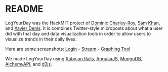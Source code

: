# README

LogYourDay was the HackMIT project of [Dominic Charley-Roy](https://github.com/jokeofweek), [Sam Khan](https://github.com/sammyKhan), and [Xavier Denis](https://github.com/xldenis). It is combines Twitter-style microposts about what a user did with that day and data visualization tools in order to allow users to visualize trends in their daily lives.

Here are some screenshots:
[Login](http://imgur.com/k55RtZ3) - [Stream](http://imgur.com/cSlOs1m) - [Graphing Tool](http://imgur.com/JkQBhXc)

We made LogYourDay using [Ruby on Rails](http://rubyonrails.org/), [AngularJS](http://angularjs.org/), [MongoDB](http://www.mongodb.org/), [AlchemyAPI](http://www.alchemyapi.com/), and [d3js](http://d3js.org/).